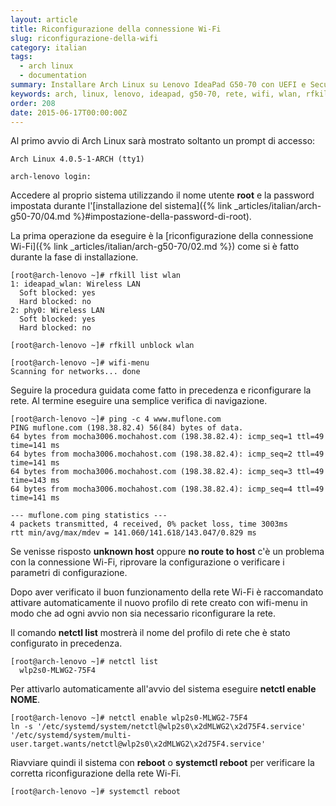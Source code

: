 ```yaml
---
layout: article
title: Riconfigurazione della connessione Wi-Fi
slug: riconfigurazione-della-wifi
category: italian
tags:
  - arch linux
  - documentation
summary: Installare Arch Linux su Lenovo IdeaPad G50-70 con UEFI e Secure Boot (parte 8 - Riconfigurazione della connessione Wi-Fi)
keywords: arch, linux, lenovo, ideapad, g50-70, rete, wifi, wlan, rfkill
order: 208
date: 2015-06-17T00:00:00Z
---
```


Al primo avvio di Arch Linux sarà mostrato soltanto un prompt di accesso:

    Arch Linux 4.0.5-1-ARCH (tty1)
    
    arch-lenovo login:

Accedere al proprio sistema utilizzando il nome utente **root** e la password
impostata durante l'[installazione del sistema]({% link _articles/italian/arch-g50-70/04.md %}#impostazione-della-password-di-root).

La prima operazione da eseguire è la
[riconfigurazione della connessione Wi-Fi]({% link _articles/italian/arch-g50-70/02.md %})
come si è fatto durante la fase di installazione.

    [root@arch-lenovo ~]# rfkill list wlan
    1: ideapad_wlan: Wireless LAN
      Soft blocked: yes
      Hard blocked: no
    2: phy0: Wireless LAN
      Soft blocked: yes
      Hard blocked: no

    [root@arch-lenovo ~]# rfkill unblock wlan

    [root@arch-lenovo ~]# wifi-menu
    Scanning for networks... done

Seguire la procedura guidata come fatto in precedenza e riconfigurare la rete.
Al termine eseguire una semplice verifica di navigazione.

    [root@arch-lenovo ~]# ping -c 4 www.muflone.com
    PING muflone.com (198.38.82.4) 56(84) bytes of data.
    64 bytes from mocha3006.mochahost.com (198.38.82.4): icmp_seq=1 ttl=49 time=141 ms
    64 bytes from mocha3006.mochahost.com (198.38.82.4): icmp_seq=2 ttl=49 time=141 ms
    64 bytes from mocha3006.mochahost.com (198.38.82.4): icmp_seq=3 ttl=49 time=143 ms
    64 bytes from mocha3006.mochahost.com (198.38.82.4): icmp_seq=4 ttl=49 time=141 ms

    --- muflone.com ping statistics ---
    4 packets transmitted, 4 received, 0% packet loss, time 3003ms
    rtt min/avg/max/mdev = 141.060/141.618/143.047/0.829 ms

Se venisse risposto **unknown host** oppure **no route to host** c'è un problema
con la connessione Wi-Fi, riprovare la configurazione o verificare i parametri
di configurazione.

Dopo aver verificato il buon funzionamento della rete Wi-Fi è raccomandato
attivare automaticamente il nuovo profilo di rete creato con wifi-menu in modo
che ad ogni avvio non sia necessario riconfigurare la rete.

Il comando **netctl list** mostrerà il nome del profilo di rete che è stato
configurato in precedenza.

    [root@arch-lenovo ~]# netctl list
      wlp2s0-MLWG2-75F4

Per attivarlo automaticamente all'avvio del sistema eseguire **netctl enable NOME**.

    [root@arch-lenovo ~]# netctl enable wlp2s0-MLWG2-75F4
    ln -s '/etc/systemd/system/netctl@wlp2s0\x2dMLWG2\x2d75F4.service' '/etc/systemd/system/multi-user.target.wants/netctl@wlp2s0\x2dMLWG2\x2d75F4.service'

Riavviare quindi il sistema con **reboot** o **systemctl reboot** per verificare
la corretta riconfigurazione della rete Wi-Fi.

    [root@arch-lenovo ~]# systemctl reboot
